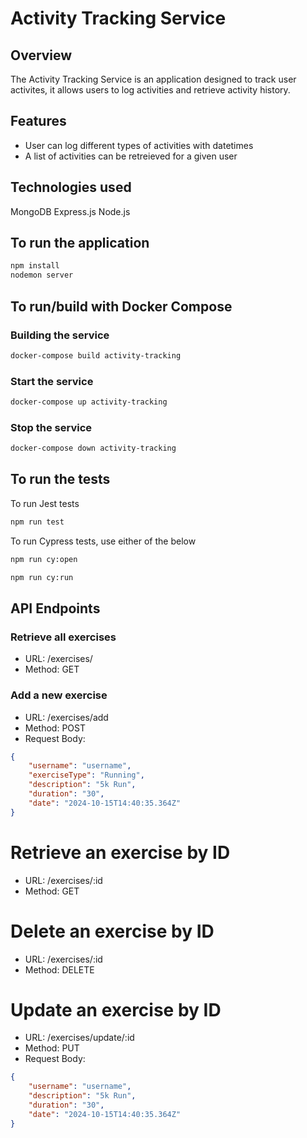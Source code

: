 # Activity Tracking Service

## Overview
The Activity Tracking Service is an application designed to track user activites, it allows users to log activities and retrieve activity history.

## Features
- User can log different types of activities with datetimes
- A list of activities can be retreieved for a given user

## Technologies used
MongoDB
Express.js
Node.js


## To run the application
```sh
npm install
nodemon server
```

## To run/build with Docker Compose
### Building the service
```sh
docker-compose build activity-tracking
```

### Start the service
```sh
docker-compose up activity-tracking
```

### Stop the service
```sh
docker-compose down activity-tracking
```

## To run the tests
To run Jest tests
```sh
npm run test
```

To run Cypress tests, use either of the below
```sh
npm run cy:open

npm run cy:run
```

## API Endpoints
### Retrieve all exercises
- URL: /exercises/
- Method: GET

### Add a new exercise
- URL: /exercises/add
- Method: POST
- Request Body:
```json
{
    "username": "username",
    "exerciseType": "Running",
    "description": "5k Run",
    "duration": "30",
    "date": "2024-10-15T14:40:35.364Z"
}
```

# Retrieve an exercise by ID
- URL: /exercises/:id
- Method: GET

# Delete an exercise by ID
- URL: /exercises/:id
- Method: DELETE

# Update an exercise by ID
- URL: /exercises/update/:id
- Method: PUT 
- Request Body:
```json
{
    "username": "username",
    "description": "5k Run",
    "duration": "30",
    "date": "2024-10-15T14:40:35.364Z"
}
```
